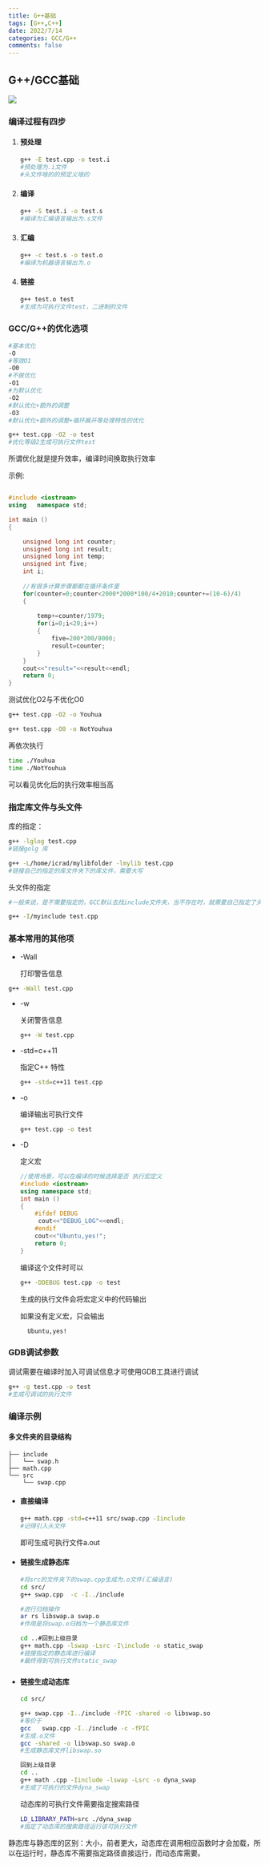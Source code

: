```yaml
---
title: G++基础
tags: [G++,C++]
date: 2022/7/14
categories: GCC/G++
comments: false
---
```




## G++/GCC基础

![](https://blog-1253996024.cos.ap-beijing.myqcloud.com/img/gcc.png)



### 编译过程有四步

1. #### 预处理

   ```bash
   g++ -E test.cpp -o test.i
   #预处理为.i文件
   #头文件啥的的预定义啥的
   ```

   

2. #### 编译

   ```bash
   g++ -S test.i -o test.s
   #编译为汇编语言输出为.s文件
   ```

   

3. #### 汇编

   ```bash
   g++ -c test.s -o test.o
   #编译为机器语言输出为.o
   ```

   

4. #### 链接

   ```bash
   g++ test.o test
   #生成为可执行文件test，二进制的文件
   ```



### GCC/G++的优化选项

```bash
#基本优化
-O 
#等效O1
-O0
#不做优化
-O1
#为默认优化
-O2
#默认优化+额外的调整
-O3
#默认优化+额外的调整+循环展开等处理特性的优化

g++ test.cpp -O2 -o test
#优化等级2生成可执行文件test
```

所谓优化就是提升效率，编译时间换取执行效率

示例:

```c++

#include <iostream>
using	namespace std;

int main ()
{

	unsigned long int counter;
	unsigned long int result;
	unsigned long int temp;
	unsigned int five;
	int i;
	
	//有很多计算步骤都都在循环条件里
	for(counter=0;counter<2000*2000*100/4+2010;counter+=(10-6)/4)
	{
	
		temp+=counter/1979;
		for(i=0;i<20;i++)
		{
			five=200*200/8000;
			result=counter;
		}
	}
	cout<<"result="<<result<<endl;
	return 0;
}


```

测试优化O2与不优化O0

```bash
g++ test.cpp -O2 -o Youhua
```

```bash
g++ test.cpp -O0 -o NotYouhua
```

再依次执行

```bash
time ./Youhua
time ./NotYouhua
```



可以看见优化后的执行效率相当高

### 指定库文件与头文件

库的指定：

```bash
g++ -lglog test.cpp
#链接golg 库

g++ -L/home/icrad/mylibfolder -lmylib test.cpp
#链接自己的指定的库文件夹下的库文件，需要大写
```

头文件的指定



```bash
#一般来说，是不需要指定的，GCC默认去找include文件夹，当不存在时，就需要自己指定了头文件目录了

g++ -I/myinclude test.cpp
```



### 基本常用的其他项

-  -Wall

   打印警告信息

  ```bash
  g++ -Wall test.cpp
  ```

  

- -w

  关闭警告信息

  ```bash
  g++ -W test.cpp
  ```

  

- -std=c++11

  指定C++ 特性

  ```bash
  g++ -std=c++11 test.cpp
  ```

  

- -o

  编译输出可执行文件

  ```bash
  g++ test.cpp -o test
  ```

  

- -D

  定义宏

  ```c++
  //使用场景，可以在编译的时候选择是否 执行宏定义
  #include <iostream>
  using namespace std;
  int main ()
  {
      #ifdef DEBUG
       cout<<"DEBUG_LOG"<<endl;
      #endif
      cout<<"Ubuntu,yes!";
      return 0;
  }
  
  ```

  编译这个文件时可以

  ```bash
  g++ -DDEBUG test.cpp -o test
  ```

  生成的执行文件会将宏定义中的代码输出

  如果没有定义宏，只会输出

  ```
    Ubuntu,yes!
  ```

  

### GDB调试参数

调试需要在编译时加入可调试信息才可使用GDB工具进行调试

```bash
g++ -g test.cpp -o test
#生成可调试的执行文件
```



### 编译示例



#### 多文件夹的目录结构

```
├── include
│   └── swap.h
├── math.cpp
└── src
    └── swap.cpp
```

- #### 直接编译

  ```bash
  g++ math.cpp -std=c++11 src/swap.cpp -Iinclude
  #记得引入头文件
  ```

  即可生成可执行文件a.out 



- #### 链接生成静态库

  ```bash
  #将src的文件夹下的swap.cpp生成为.o文件(汇编语言)
  cd src/
  g++ swap.cpp  -c -I../include
  
  #进行归档操作
  ar rs libswap.a swap.o
  #作用是将swap.o归档为一个静态库文件
  
  cd ..#回到上级目录
  g++ math.cpp -lswap -Lsrc -I\include -o static_swap
  #链接指定的静态库进行编译
  #最终得到可执行文件static_swap
  ```

### 

- #### 链接生成动态库

  ```bash
  cd src/
  
  g++ swap.cpp -I../include -fPIC -shared -o libswap.so
  #等价于
  gcc	swap.cpp -I../include -c -fPIC 
  #生成.o文件
  gcc -shared -o libswap.so swap.o
  #生成静态库文件libswap.so
  
  回到上级目录
  cd ..
  g++ math .cpp -Iinclude -lswap -Lsrc -o dyna_swap
  #生成了可执行的文件dyna_swap
  
  ```

  动态库的可执行文件需要指定搜索路径

  ```bash
  LD_LIBRARY_PATH=src ./dyna_swap
  #指定了动态库的搜索路径运行该可执行文件
  ```

  



静态库与静态库的区别：大小，前者更大，动态库在调用相应函数时才会加载，所以在运行时，静态库不需要指定路径直接运行，而动态库需要。

